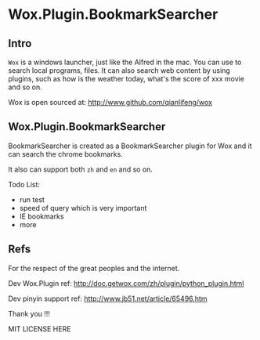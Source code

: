 Wox.Plugin.BookmarkSearcher
============================

## Intro
`Wox` is a windows launcher, just like the Alfred in the mac. You can use to search local programs, files. It can also search web content by using plugins, such as how is the weather today, what's the score of xxx movie and so on.

Wox is open sourced at: http://www.github.com/qianlifeng/wox

## Wox.Plugin.BookmarkSearcher
BookmarkSearcher is created as a BookmarkSearcher plugin for Wox and it can search the chrome bookmarks.

It also can support both `zh` and `en` and so on.

Todo List:
-  run test
-  speed of query which is very important
-  IE bookmarks
-  more

## Refs
For the respect of the great peoples and the internet.

Dev Wox.Plugin ref: http://doc.getwox.com/zh/plugin/python_plugin.html  


Dev pinyin support ref: http://www.jb51.net/article/65496.htm

Thank you !!!

MIT LICENSE HERE
